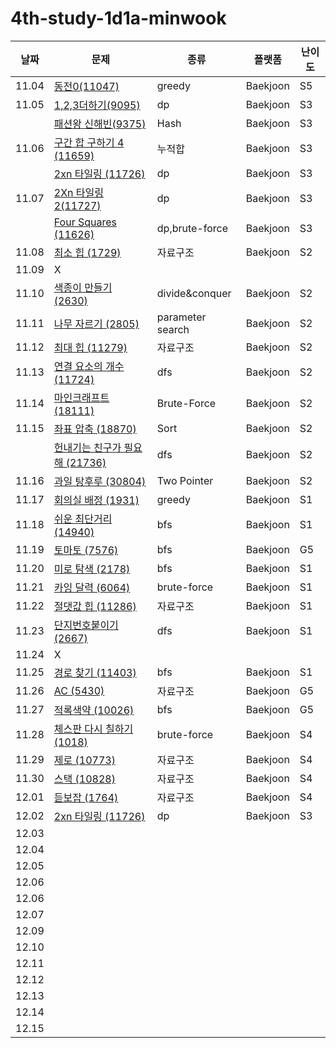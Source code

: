 # 4th-study-1d1a-minwook

| 날짜    | 문제   | 종류  | 플랫폼 | 난이도 |
|---------|--------|-------|--------|--------|
| 11.04 | [동전0(11047)](https://www.acmicpc.net/problem/11047) | greedy | Baekjoon | S5 |
| 11.05 | [1,2,3더하기(9095)](https://www.acmicpc.net/problem/9095) | dp | Baekjoon | S3 |
|       | [패션왕 신해빈(9375)](https://www.acmicpc.net/problem/9375) | Hash | Baekjoon | S3 |
| 11.06 | [구간 합 구하기 4 (11659)](https://www.acmicpc.net/problem/11659) | 누적합 | Baekjoon | S3 |
|       | [2xn 타일링 (11726)](https://www.acmicpc.net/problem/11659) | dp | Baekjoon | S3 |
| 11.07 | [2Xn 타일링 2(11727)](https://www.acmicpc.net/problem/11727) | dp | Baekjoon | S3 |
|       | [Four Squares (11626)](https://www.acmicpc.net/problem/11626) | dp,brute-force | Baekjoon | S3 |
| 11.08 | [최소 힙 (1729)](https://www.acmicpc.net/problem/1729) | 자료구조 | Baekjoon | S2 |
| 11.09 | X |  |  |  |
| 11.10 | [색종이 만들기 (2630)](https://www.acmicpc.net/problem/2630) | divide&conquer | Baekjoon | S2 |
| 11.11 | [나무 자르기 (2805)](https://www.acmicpc.net/problem/2805) | parameter search | Baekjoon | S2 |
| 11.12 | [최대 힙 (11279)](https://www.acmicpc.net/problem/11279) | 자료구조 | Baekjoon | S2 |
| 11.13 | [연결 요소의 개수 (11724)](https://www.acmicpc.net/problem/11724) | dfs | Baekjoon | S2 |
| 11.14 | [마인크래프트 (18111)](https://www.acmicpc.net/problem/18111) | Brute-Force | Baekjoon | S2 |
| 11.15 | [좌표 압축 (18870)](https://www.acmicpc.net/problem/18870) | Sort | Baekjoon | S2 |
|       | [헌내기는 친구가 필요해 (21736)](https://www.acmicpc.net/problem/21736) | dfs | Baekjoon | S2 |
| 11.16 | [과일 탕후루 (30804)](https://www.acmicpc.net/problem/30804) | Two Pointer | Baekjoon | S2 |
| 11.17 | [회의실 배정 (1931)](https://www.acmicpc.net/problem/1931) | greedy | Baekjoon | S1 |
| 11.18 | [쉬운 최단거리 (14940)](https://www.acmicpc.net/problem/14940) | bfs | Baekjoon | S1 |
| 11.19 | [토마토 (7576)](https://www.acmicpc.net/problem/7576) | bfs | Baekjoon | G5 |
| 11.20 | [미로 탐색 (2178)](https://www.acmicpc.net/problem/2178) | bfs | Baekjoon | S1 |
| 11.21 | [카잉 달력 (6064)](https://www.acmicpc.net/problem/6064) | brute-force | Baekjoon | S1 |
| 11.22 | [절댓값 힙 (11286)](https://www.acmicpc.net/problem/11286) | 자료구조 | Baekjoon | S1 |
| 11.23 | [단지번호붙이기 (2667)](https://www.acmicpc.net/problem/2667) | dfs | Baekjoon | S1 |
| 11.24 | X |  |  |  |
| 11.25 | [경로 찾기 (11403)](https://www.acmicpc.net/problem/11403) | bfs | Baekjoon | S1 |
| 11.26 | [AC (5430)](https://www.acmicpc.net/problem/5430) | 자료구조 | Baekjoon | G5 |
| 11.27 | [적록색약 (10026)](https://www.acmicpc.net/problem/10026) | bfs | Baekjoon | G5 |
| 11.28 | [체스판 다시 칠하기 (1018)](https://www.acmicpc.net/problem/1018) | brute-force | Baekjoon | S4 |
| 11.29 | [제로 (10773)](https://www.acmicpc.net/problem/10773) | 자료구조 | Baekjoon | S4 |
| 11.30 | [스택 (10828)](https://www.acmicpc.net/problem/10828) | 자료구조 | Baekjoon | S4 |
| 12.01 | [듣보잡 (1764)](https://www.acmicpc.net/problem/1764) | 자료구조 | Baekjoon | S4 |
| 12.02 | [2xn 타일링 (11726)](https://www.acmicpc.net/problem/11726) | dp | Baekjoon | S3 |
| 12.03 |  |  |  |  |
| 12.04 |  |  |  |  |
| 12.05 |  |  |  |  |
| 12.06 |  |  |  |  |
| 12.06 |  |  |  |  |
| 12.07 |  |  |  |  |
| 12.09 |  |  |  |  |
| 12.10 |  |  |  |  |
| 12.11 |  |  |  |  |
| 12.12 |  |  |  |  |
| 12.13 |  |  |  |  |
| 12.14 |  |  |  |  |
| 12.15 |  |  |  |  |
